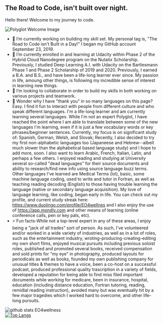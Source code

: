 ## The Road to Code, isn't built over night. 
<p>Hello there!  Welcome to my journey to code.</p>

![Polyglot Welcome Image](https://galswhocode.files.wordpress.com/2020/11/polyglot-welcome-eo4wellness.jpg)
 

- 🔭 I’m currently working on building my skill set. My personal tag is, "The Road to Code isn't Built in a Day!" I began my GitHub account September 23, 2019.
- 🌱 I’m currently enrolled in and learning at Udacity within Phase 2 of the Hybrid Cloud Nanodegree program on the Nutatix Scholarship. Previously, I studied Deep Learning A.I. with Udacity on the Bartlesmann Phase 1 and Phase 2 Scholarship of 2019 and 2020.  Previously, I earned a B.A. and B.S., and have been a life-long learner ever since. My passion in life, amoung other things, is following my incredible sense of interest in learning new things. 
- 👯 I’m looking to collaborate in order to build my skills in both working on various projects and teamwork.  
- 💬 Wonder why I have "thank you" in so many languages on this page?  Easy. I find it fun to interact with people from different culture and who speak different languages.  I'm a life-long learner and am currently learning several languages. While I'm not an expert Polyglot, I have reached the point where I am able to translate between some of the new languages I'm learning, even if it is just a few vocabulary words or key phrases/beginner sentences. Currently, my focus is on significant study of: Spanish, German, Welsh, and Slovak; Recently, I also decided to try my first non-alphabetic languages too (Japaneese and Hebrew--albeit much slower than the alphabetical based language study) and I hope to add more, soon.  I also want to learn Arabic, French, Italian, Latin, and perhaps a few others. I enjoyed reading and studying at University several so-called "dead languages" for their source documents and ability to research/find new info using source language buzz terms.  Other languages I've learned are Medical Terms (lol), basic, some machine language coding, used to write and tutor in Fortran, as well as teaching reading decoding (English) to those having trouble learning the language (native or secondary language acquisition).  My love of language learning, like coding, began early in life.  You can check out my profile, and current study streak here: https://www.duolingo.com/profile/EO4wellnes and I also enjoy the use of https://app.mondly.com and other means of learning (online conference calls, pen or key pals, etc). 
- ⚡ Fun facts-While not a top-level expert in any of these areas, I enjoy being a "jack of all trades" sort of person. As such, I've volunteered and/or worked in a wide variety of industries, as well as in a lot of roles, such as the entertainment industry, wroting-producing-creating-editing my own short films, enjoyed musical pursuits including previous soloist roles, published and promoted several books, received compensation and sold prints for "my eye" in photography, produced layouts for periodicals as well as books, founded my own publishing company for unusual titles & themes to have a voice, been a co-host on a successful podcast, produced professional quality trascription in a variety of fields, developed a reputation for being able to find miss filed important documents while working for medicare, been in insurance, hospital, education (including distance education, Fortran tutoring, reading, remidial reading instruction), avoided many but was eventually hit by a few major tragedies which I worked hard to overcome, and other life-long pursuits.  
<!--
**EO4wellness/EO4wellness** is a ✨ _special_ ✨ repository because its `README.md` (this file) appears on your GitHub profile.

Here are some ideas to get you started:

- 🔭 I’m currently working on ...
- 🌱 I’m currently learning ...
- 👯 I’m looking to collaborate on ...
- 🤔 I’m looking for help with ...
- 💬 Ask me about ...
- 📫 How to reach me: ...
- 😄 Pronouns: ...
- ⚡ Fun fact: ...
-->

![github stats EO4wellness](https://github-readme-stats.vercel.app/api?username=EO4wellness&show_icons=true&theme=cobalt)
<br>
[![Top Langs](https://github-readme-stats.vercel.app/api/top-langs/?username=EO4wellness)](https://github.com/EO4wellness/github-readme-stats&theme=cobalt)
